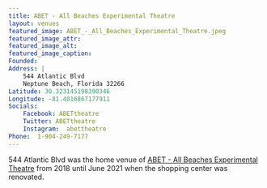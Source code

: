```yaml
---
title: ABET - All Beaches Experimental Theatre
layout: venues
featured_image: ABET_-_All_Beaches_Experimental_Theatre.jpeg
featured_image_attr:
featured_image_alt:
featured_image_caption:
Founded: 
Address: |
    544 Atlantic Blvd
    Neptune Beach, Florida 32266
Latitude: 30.323145198390346
Longitude: -81.4016867177911
Socials:
    Facebook: ABETtheatre
    Twitter: ABETtheatre
    Instagram: 	abettheatre
Phone: 	1-904-249-7177
---
```

544 Atlantic Blvd was the home venue of [ABET - All Beaches Experimental Theatre](/theatres/abet-all-beaches-experimental-theatre) from 2018 until June 2021 when the shopping center was renovated.